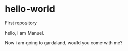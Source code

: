 # hello-world
First repository

hello, i am Manuel.

Now i am going to gardaland, would you come with me?
